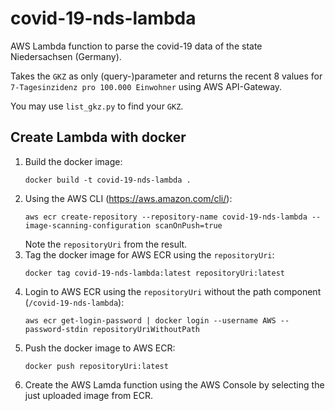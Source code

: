 # covid-19-nds-lambda
AWS Lambda function to parse the covid-19 data of the state Niedersachsen (Germany).

Takes the `GKZ` as only (query-)parameter and returns the recent 8 values for `7-Tagesinzidenz pro 100.000 Einwohner` using AWS API-Gateway.

You may use `list_gkz.py` to find your `GKZ`.

## Create Lambda with docker
1. Build the docker image:
   ```
   docker build -t covid-19-nds-lambda .
   ```
2. Using the AWS CLI (https://aws.amazon.com/cli/):
   ```
   aws ecr create-repository --repository-name covid-19-nds-lambda --image-scanning-configuration scanOnPush=true
   ```
   Note the `repositoryUri` from the result.
3. Tag the docker image for AWS ECR using the `repositoryUri`:
   ```
   docker tag covid-19-nds-lambda:latest repositoryUri:latest
   ```
4. Login to AWS ECR using the `repositoryUri` without the path component (`/covid-19-nds-lambda`):
   ```
   aws ecr get-login-password | docker login --username AWS --password-stdin repositoryUriWithoutPath
   ```
5. Push the docker image to AWS ECR:
   ```
   docker push repositoryUri:latest
   ```
6. Create the AWS Lamda function using the AWS Console by selecting the just uploaded image from ECR.
